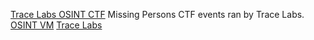 
[Trace Labs OSINT CTF](https://www.tracelabs.org/initiatives/search-party)
Missing Persons CTF events ran by Trace Labs.
[OSINT VM](https://www.tracelabs.org/initiatives/osint-vm)
[Trace Labs](https://www.tracelabs.org/)
